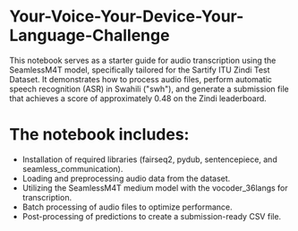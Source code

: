 # Your-Voice-Your-Device-Your-Language-Challenge

This notebook serves as a starter guide for audio transcription using the SeamlessM4T model, specifically tailored for the Sartify ITU Zindi Test Dataset. It demonstrates how to process audio files, perform automatic speech recognition (ASR) in Swahili ("swh"), and generate a submission file that achieves a score of approximately 0.48 on the Zindi leaderboard.

# The notebook includes:

- Installation of required libraries (fairseq2, pydub, sentencepiece, and seamless_communication).
- Loading and preprocessing audio data from the dataset.
- Utilizing the SeamlessM4T medium model with the vocoder_36langs for transcription.
- Batch processing of audio files to optimize performance.
- Post-processing of predictions to create a submission-ready CSV file.
